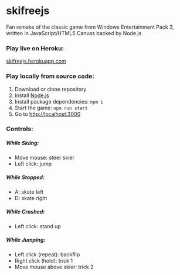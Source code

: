 # skifreejs
Fan remake of the classic game from Windows Entertainment Pack 3, written in JavaScript/HTML5 Canvas backed by Node.js

### Play live on Heroku:

[skifreejs.herokuapp.com](https://skifreejs.herokuapp.com/)

### Play locally from source code:
1. Download or clone repository
2. Install [Node.js](https://nodejs.org/en/)
3. Install package dependencies: ```npm i```
4. Start the game: ```npm run start```
5. Go to [http://localhost:3000](http://localhost:3000/)

### Controls:

##### While Skiing:
- Move mouse: steer skier
- Left click: jump

##### While Stopped:
- A: skate left
- D: skate right

##### While Crashed:
- Left click: stand up

##### While Jumping:
- Left click (repeat): backflip
- Right click (hold): trick 1
- Move mouse above skier: trick 2
